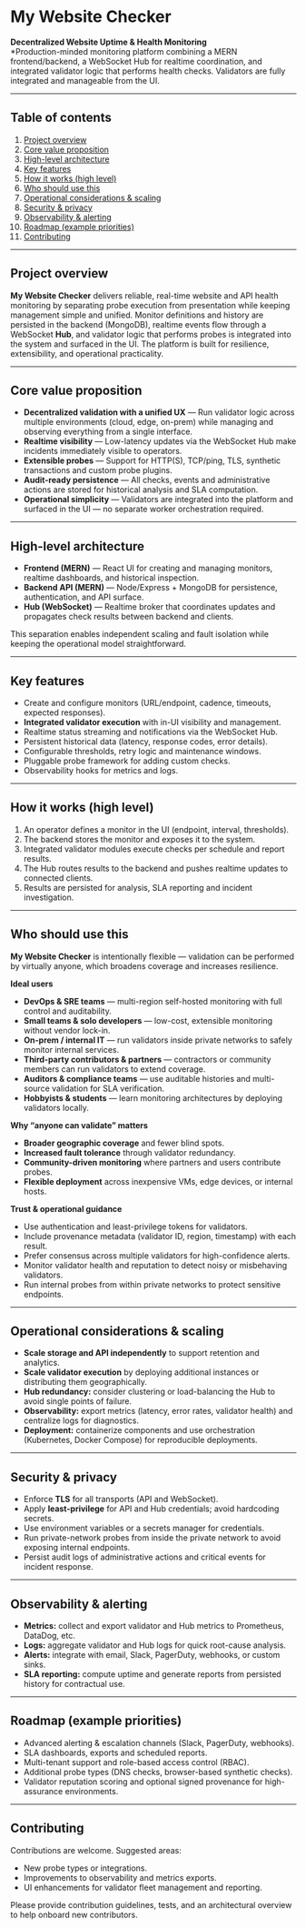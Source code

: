 # My Website Checker

**Decentralized Website Uptime & Health Monitoring**  
*Production-minded monitoring platform combining a MERN frontend/backend, a WebSocket Hub for realtime coordination, and integrated validator logic that performs health checks. Validators are fully integrated and manageable from the UI.

---

## Table of contents
1. [Project overview](#project-overview)  
2. [Core value proposition](#core-value-proposition)  
3. [High-level architecture](#high-level-architecture)  
4. [Key features](#key-features)  
5. [How it works (high level)](#how-it-works-high-level)  
6. [Who should use this](#who-should-use-this)  
7. [Operational considerations & scaling](#operational-considerations--scaling)  
8. [Security & privacy](#security--privacy)  
9. [Observability & alerting](#observability--alerting)  
10. [Roadmap (example priorities)](#roadmap-example-priorities)  
11. [Contributing](#contributing)  

---

## Project overview
**My Website Checker** delivers reliable, real-time website and API health monitoring by separating probe execution from presentation while keeping management simple and unified. Monitor definitions and history are persisted in the backend (MongoDB), realtime events flow through a WebSocket **Hub**, and validator logic that performs probes is integrated into the system and surfaced in the UI. The platform is built for resilience, extensibility, and operational practicality.

---

## Core value proposition
- **Decentralized validation with a unified UX** — Run validator logic across multiple environments (cloud, edge, on-prem) while managing and observing everything from a single interface.  
- **Realtime visibility** — Low-latency updates via the WebSocket Hub make incidents immediately visible to operators.  
- **Extensible probes** — Support for HTTP(S), TCP/ping, TLS, synthetic transactions and custom probe plugins.  
- **Audit-ready persistence** — All checks, events and administrative actions are stored for historical analysis and SLA computation.  
- **Operational simplicity** — Validators are integrated into the platform and surfaced in the UI — no separate worker orchestration required.

---

## High-level architecture
- **Frontend (MERN)** — React UI for creating and managing monitors, realtime dashboards, and historical inspection.  
- **Backend API (MERN)** — Node/Express + MongoDB for persistence, authentication, and API surface.  
- **Hub (WebSocket)** — Realtime broker that coordinates updates and propagates check results between backend and clients.  

This separation enables independent scaling and fault isolation while keeping the operational model straightforward.

---

## Key features
- Create and configure monitors (URL/endpoint, cadence, timeouts, expected responses).  
- **Integrated validator execution** with in-UI visibility and management.  
- Realtime status streaming and notifications via the WebSocket Hub.  
- Persistent historical data (latency, response codes, error details).  
- Configurable thresholds, retry logic and maintenance windows.  
- Pluggable probe framework for adding custom checks.  
- Observability hooks for metrics and logs.

---

## How it works (high level)
1. An operator defines a monitor in the UI (endpoint, interval, thresholds).  
2. The backend stores the monitor and exposes it to the system.  
3. Integrated validator modules execute checks per schedule and report results.  
4. The Hub routes results to the backend and pushes realtime updates to connected clients.  
5. Results are persisted for analysis, SLA reporting and incident investigation.

---

## Who should use this
**My Website Checker** is intentionally flexible — validation can be performed by virtually anyone, which broadens coverage and increases resilience.

**Ideal users**
- **DevOps & SRE teams** — multi-region self-hosted monitoring with full control and auditability.  
- **Small teams & solo developers** — low-cost, extensible monitoring without vendor lock-in.  
- **On-prem / internal IT** — run validators inside private networks to safely monitor internal services.  
- **Third-party contributors & partners** — contractors or community members can run validators to extend coverage.  
- **Auditors & compliance teams** — use auditable histories and multi-source validation for SLA verification.  
- **Hobbyists & students** — learn monitoring architectures by deploying validators locally.

**Why “anyone can validate” matters**
- **Broader geographic coverage** and fewer blind spots.  
- **Increased fault tolerance** through validator redundancy.  
- **Community-driven monitoring** where partners and users contribute probes.  
- **Flexible deployment** across inexpensive VMs, edge devices, or internal hosts.

**Trust & operational guidance**
- Use authentication and least-privilege tokens for validators.  
- Include provenance metadata (validator ID, region, timestamp) with each result.  
- Prefer consensus across multiple validators for high-confidence alerts.  
- Monitor validator health and reputation to detect noisy or misbehaving validators.  
- Run internal probes from within private networks to protect sensitive endpoints.

---

## Operational considerations & scaling
- **Scale storage and API independently** to support retention and analytics.  
- **Scale validator execution** by deploying additional instances or distributing them geographically.  
- **Hub redundancy:** consider clustering or load-balancing the Hub to avoid single points of failure.  
- **Observability:** export metrics (latency, error rates, validator health) and centralize logs for diagnostics.  
- **Deployment:** containerize components and use orchestration (Kubernetes, Docker Compose) for reproducible deployments.

---

## Security & privacy
- Enforce **TLS** for all transports (API and WebSocket).  
- Apply **least-privilege** for API and Hub credentials; avoid hardcoding secrets.  
- Use environment variables or a secrets manager for credentials.  
- Run private-network probes from inside the private network to avoid exposing internal endpoints.  
- Persist audit logs of administrative actions and critical events for incident response.

---

## Observability & alerting
- **Metrics:** collect and export validator and Hub metrics to Prometheus, DataDog, etc.  
- **Logs:** aggregate validator and Hub logs for quick root-cause analysis.  
- **Alerts:** integrate with email, Slack, PagerDuty, webhooks, or custom sinks.  
- **SLA reporting:** compute uptime and generate reports from persisted history for contractual use.

---

## Roadmap (example priorities)
- Advanced alerting & escalation channels (Slack, PagerDuty, webhooks).  
- SLA dashboards, exports and scheduled reports.  
- Multi-tenant support and role-based access control (RBAC).  
- Additional probe types (DNS checks, browser-based synthetic checks).  
- Validator reputation scoring and optional signed provenance for high-assurance environments.

---

## Contributing
Contributions are welcome. Suggested areas:
- New probe types or integrations.  
- Improvements to observability and metrics exports.  
- UI enhancements for validator fleet management and reporting.

Please provide contribution guidelines, tests, and an architectural overview to help onboard new contributors.




